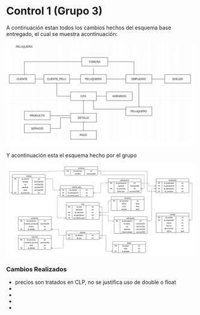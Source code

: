 <h1> Control 1 (Grupo 3)</h1>

A continuación estan todos los cambios hechos del esquema base entregado, el cual se muestra acontinuación:

![esquema_base](./esquema_base.png)

Y acontinuación esta el esquema hecho por el grupo

![esquema_grupo](./esquema_grupo.png)
<h3> Cambios Realizados </h3>

- precios son tratados
en CLP, no se justifica uso de double o float
-
-
-
-